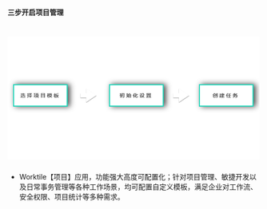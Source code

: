 #### 三步开启项目管理
# ![](/assets/三步项目管理.png)
* Worktile【项目】应用，功能强大高度可配置化；针对项目管理、敏捷开发以及日常事务管理等各种工作场景，均可配置自定义模板，满足企业对工作流、安全权限、项目统计等多种需求。
